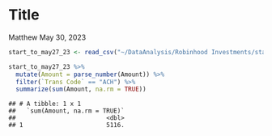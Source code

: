 Title
================
Matthew
May 30, 2023

``` r
start_to_may27_23 <- read_csv("~/DataAnalysis/Robinhood Investments/start_to_may27_23.csv")
```

``` r
start_to_may27_23 %>% 
  mutate(Amount = parse_number(Amount)) %>% 
  filter(`Trans Code` == "ACH") %>% 
  summarize(sum(Amount, na.rm = TRUE))
```

    ## # A tibble: 1 x 1
    ##   `sum(Amount, na.rm = TRUE)`
    ##                         <dbl>
    ## 1                       5116.

